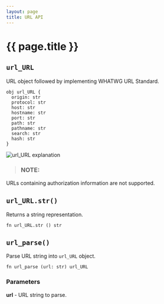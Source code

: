 ```yaml
---
layout: page
title: URL API
---
```


# {{ page.title }}

## `url_URL`
URL object followed by implementing WHATWG URL Standard.

```the
obj url_URL {
  origin: str
  protocol: str
  host: str
  hostname: str
  port: str
  path: str
  pathname: str
  search: str
  hash: str
}
```

![url_URL explanation](/assets/images/url-explanation.png)

> ### NOTE:
  URLs containing authorization information are not supported.

## `url_URL.str()`
Returns a string representation.

```the
fn url_URL.str () str
```

## `url_parse()`
Parse URL string into `url_URL` object.

```the
fn url_parse (url: str) url_URL
```

### Parameters
**url** - URL string to parse.
